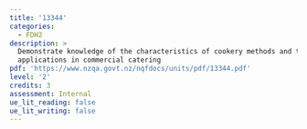 ```yaml
---
title: '13344'
categories:
  - FDH2
description: >
  Demonstrate knowledge of the characteristics of cookery methods and their
  applications in commercial catering
pdf: 'https://www.nzqa.govt.nz/nqfdocs/units/pdf/13344.pdf'
level: '2'
credits: 3
assessment: Internal
ue_lit_reading: false
ue_lit_writing: false
---
```


